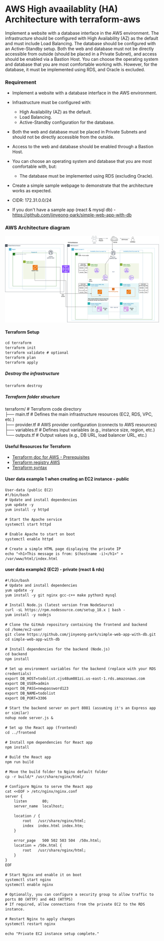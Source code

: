 # AWS High avaailablity (HA) Architecture with terraform-aws
Implement a website with a database interface in the AWS environment.
The infrastructure should be configured with High Availability (AZ) as the default and must include Load Balancing. The database should be configured with an Active-Standby setup.
Both the web and database must not be directly accessible from outside (should be placed in a Private Subnet), and access should be enabled via a Bastion Host.
You can choose the operating system and database that you are most comfortable working with. However, for the database, it must be implemented using RDS, and Oracle is excluded.

### Requirement

- Implement a website with a database interface in the AWS environment.
- Infrastructure must be configured with:
    - High Availability (AZ) as the default.
    - Load Balancing.
    - Active-Standby configuration for the database.
- Both the web and database must be placed in Private Subnets and should not be directly accessible from the outside.
- Access to the web and database should be enabled through a Bastion Host.
- You can choose an operating system and database that you are most comfortable with, but:
    - The database must be implemented using RDS (excluding Oracle).
- Create a simple sample webpage to demonstrate that the architecture works as expected.
- CIDR: 172.31.0.0/24

- If you don't have a sample app (react & mysql db) - https://github.com/jinyeong-park/simple-web-app-with-db



### AWS Architecture diagram
![AWS-HA-architecture-bastion-host](./img/AWS-HA-architecture-bastion-host.png)


#### Terraform Setup
```
cd terraform
terraform init
terraform validate # optional
terraform plan
terraform apply
```


##### Destroy the infrastructure
```
terraform destroy
```

##### Terraform folder structure
terraform/                  # Terraform code directory  
├── main.tf                 # Defines the main infrastructure resources (EC2, RDS, VPC, etc.)  
├── provider.tf             # AWS provider configuration (connects to AWS resources)  
├── variables.tf            # Defines input variables (e.g., instance size, region, etc.)  
└── outputs.tf              # Output values (e.g., DB URL, load balancer URL, etc.)


#### Useful Resources for Terraform
- [Terraform doc for AWS - Prerequisites](https://developer.hashicorp.com/terraform/tutorials/aws-get-started/aws-build)
- [Terraform registry AWS](https://registry.terraform.io/providers/hashicorp/aws/latest)
- [Terraform syntax](https://developer.hashicorp.com/terraform/language)

<!-- 시간 되면.... 밑의 구조로 수정 -->
<!-- terraform/                         # Terraform code for provisioning AWS resources
    ├── modules/                   # Reusable Terraform modules
    │   ├── vpc/                   # VPC and subnet configuration
    │   │   ├── main.tf            # VPC, subnets, route tables
    │   │   └── variables.tf       # VPC variables
    │   ├── ec2/                   # EC2 instance module (Bastion Host)
    │   │   ├── main.tf            # Bastion Host and security groups
    │   │   └── variables.tf       # EC2 variables
    │   ├── rds/                   # RDS (Active-Standby) module
    │   │   ├── main.tf            # RDS setup for Active-Standby
    │   │   └── variables.tf       # RDS variables
    │   └── alb/                   # Application Load Balancer (ALB) module
    │       ├── main.tf            # ALB setup (load balancing)
    │       └── variables.tf       # ALB variables
    ├── main.tf                    # Main entry point, tying everything together
    ├── provider.tf                # AWS provider configuration
    ├── variables.tf               # Variables (e.g., region, instance types)
    ├── outputs.tf                 # Outputs (e.g., DB endpoint, ALB URL)
    └── terraform_backend.tf       # Backend configuration (optional, for remote state management) -->

#### User data example 1 when creating an EC2 instance - public
```
User-data (public EC2)
#!/bin/bash
# Update and install dependencies
yum update -y
yum install -y httpd

# Start the Apache service
systemctl start httpd

# Enable Apache to start on boot
systemctl enable httpd

# Create a simple HTML page displaying the private IP
echo "<h1>This message is from: $(hostname -i)</h1>" > /var/www/html/index.html
```


#### user data example2 (EC2) - private (react & rds)
```
#!/bin/bash
# Update and install dependencies
yum update -y
yum install -y git nginx gcc-c++ make python3 mysql

# Install Node.js (latest version from NodeSource)
curl -sL https://rpm.nodesource.com/setup_18.x | bash -
yum install -y nodejs

# Clone the GitHub repository containing the frontend and backend
cd /home/ec2-user
git clone https://github.com/jinyeong-park/simple-web-app-with-db.git
cd simple-web-app-with-db

# Install dependencies for the backend (Node.js)
cd backend
npm install

# Set up environment variables for the backend (replace with your RDS credentials)
export DB_HOST=todolist.cjs48um081zi.us-east-1.rds.amazonaws.com
export DB_USER=admin
export DB_PASS=newpassword123
export DB_NAME=todolist
export DB_PORT=3306

# Start the backend server on port 8081 (assuming it's an Express app or similar)
nohup node server.js &

# Set up the React app (frontend)
cd ../frontend

# Install npm dependencies for React app
npm install

# Build the React app
npm run build

# Move the build folder to Nginx default folder
cp -r build/* /usr/share/nginx/html/

# Configure Nginx to serve the React app
cat <<EOF > /etc/nginx/nginx.conf
server {
    listen       80;
    server_name  localhost;

    location / {
        root   /usr/share/nginx/html;
        index  index.html index.htm;
    }

    error_page   500 502 503 504  /50x.html;
    location = /50x.html {
        root   /usr/share/nginx/html;
    }
}
EOF

# Start Nginx and enable it on boot
systemctl start nginx
systemctl enable nginx

# Optionally, you can configure a security group to allow traffic to ports 80 (HTTP) and 443 (HTTPS)
# If required, allow connections from the private EC2 to the RDS instance.

# Restart Nginx to apply changes
systemctl restart nginx

echo "Private EC2 instance setup complete."
```